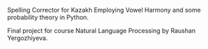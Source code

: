 Spelling Corrector for Kazakh Employing Vowel Harmony and some probability theory in Python. 

Final project for course Natural Language Processing by Raushan Yergozhiyeva.
